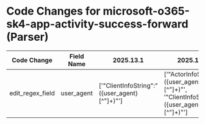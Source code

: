 # Code Changes for microsoft-o365-sk4-app-activity-success-forward (Parser)

| Code Change | Field Name | 2025.13.1 | 2025.14.1 |
|-------------|------------|-----------|------------|
| edit_regex_field | user_agent | ['"ClientInfoString":"({user_agent}[^"]+)"'] | ['"ActorInfoString":"({user_agent}[^"]+)"', '"ClientInfoString":"({user_agent}[^"]+)"'] |